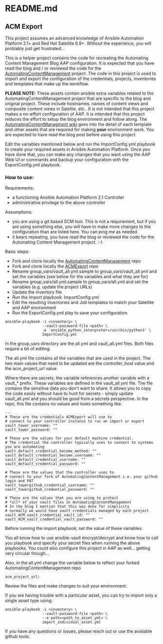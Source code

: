 # README.md
## ACM Export
This project assumes an advanced knowledge of Ansible Automation Platform 2.1+ and Red Hat Satellite 6.9+. Without the experience, you will problably just get frustrated...

This is a helper project contains the code for recreating the Automating Content Management Blog AAP configuration. It is expected that you have read the blog and / or reviewed the code for the [AutomatingContentManagement](https://github.com/parmstro/AutomatingContentManagement) project. The code in this project is used to import and export the configuration of the credentials, projects, inventories and templates that make up the workflow. 

**PLEASE NOTE:** These assets contain ansible extra variables related to the AutomatingContentManagement project that are specific to the blog and original project. These include hostnames, names of content views and composite content views in Satellie, etc.. It is not intended that this project makes a no-effort configuration of AAP. It is intended that this project reduces the effort to setup the blog environment and follow along. The [AutomatingContentManagment wiki](https://github.com/parmstro/AutomatingContentManagement/wiki) goes into the detail of each template and other assets that are required for making **your** environment work. You are expected to have read the blog post before using this project. 


Edit the variables mentioned below and run the ImportConfig.yml playbook to create your required assets in Ansible Automation Platform. Once you have done that, you can make any changes that you want using the AAP Web UI or commands and backup your configuration with the ExportConfig.yml playbook.

### How to use:

Requirements:
- a functioning Ansible Automation Platform 2.1 Controller
- administrative privilege to the above controller

Assumptions:
- you are using a git based SCM tool. This is not a requirement, but if you are using something else, you will have to make more changes to the configuration than are listed here. You can ping me as needed.
- it bears repeating, you have read the blog or reviewed the code for the Automating Content Management project. :-)

Basic steps:
- Fork and clone locally the [AutomatingContentManagement](https://github.com/parmstro/AutomatingContentManagement) repo
- Fork and clone locally the [ACMExport](https://github.com/parmstro/ACMExport) repo
- Rename group_vars/vault_all.yml.sample to group_vars/vault_all.yml and set the variables (see below for the variables and what they are for)
- Rename group_vars/all.yml.sample to group_vars/all.yml and set the variables (e.g. update the project URLs)
- Update the inventory file
- Run the Import playbook: ImportConfig.yml
- Edit the resulting Inventories and Job templates to match your Satellite and AAP environment
- Run the ExportConfig.yml play to save your configuration.

```
ansible-playbook -i <inventory> \
                 --vault-password-file <path> \
                 -e 'ansible_python_interpreter=/usr/bin/python3' \
                 ImportConfig.yml 
```

In the group_vars directory are the all.yml and vault_all.yml files. Both files require a bit of editing.

The all.yml file contains all the variables that are used in the project. The two main values that need to be updated are the controller_host value and the acm_project_url value. 

Where there are secrets, the variable references another variable with a vault_* prefix. These variables are defined in the vault_all.yml file. The file contains the sensitive data you don't want to share. It allows you to copy the code easily without have to hunt for secrets - simply update vault_all.yml and you should be good from a secrets perspective. In the repo, this file contains no values and looks something like:
```
---
# These are the credentials ACMExport will use to 
# connect to your controller instance to run an import or export
vault_tower_username: ""
vault_tower_password: ""

# These are the values for your default machine credential. 
# The credential the controller typically uses to connect to systems you are automating
vault_default_credential_become_method: ""
vault_default_credential_become_username: ""
vault_default_credential_username: ""
vault_default_credential_password: ""

# These are the values that the controller uses to 
# connect to your fork of AutomatingContentManagement i.e. your github login and PAT
vault_towergithub_credential_username: "" 
vault_towergithub_credential_password: ""

# These are the values that you are using to protect 
# *all* of your vault files in AutomatingContentManagement
# In the blog I mention that this was done for simplicity 
# normally we would have vault credentials managed by each project
vault_ACM_vault_credential_vault_id: ""
vault_ACM_vault_credential_vault_password: ""
```
Before running the import playbook, set the value of these variables.

You all know how to use ansible-vault encrypt/decrypt and know how to call you playbook and specify your secret files when running the above playbooks. You could also configure this project in AAP as well... getting very circular though...

Also, in the all.yml change the variable below to reflect your forked AutomatingContentManagement repo
```
acm_project_url: 
```
Review the files and make changes to suit your environment. 

If you are having trouble with a particular asset, you can try to import only a single asset type using:
```
ansible-playbook -i <inventory> \
                 --vault-password-file <path> \
                 --e path=<path_to_asset_yml> \
                 import_individual_asset.yml
```

If you have any questions or issues, please reach out or use the available github tools.

